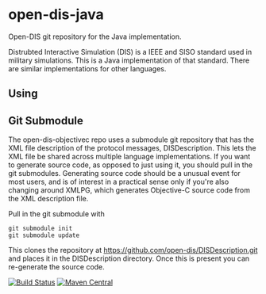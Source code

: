 # open-dis-java
Open-DIS git repository for the Java implementation. 

Distrubted Interactive Simulation (DIS) is a IEEE and SISO standard used
in military simulations. This is a Java implementation of that standard. 
There are similar implementations for other languages.

## Using


## Git Submodule

The open-dis-objectivec repo uses a submodule git repository that has the XML file description of the protocol
messages, DISDescription. This lets the XML file be shared across multiple language
implementations. If you want to generate source code, as opposed to just
using it, you should pull in the git submodules. Generating source code should be a unusual event
for most users, and is of interest in a practical sense only if you're also changing
around XMLPG, which generates Objective-C source code from the XML description
file.

Pull in the git submodule with

~~~~
git submodule init
git submodule update
~~~~

This clones the repository at https://github.com/open-dis/DISDescription.git and places
it in the DISDescription directory. Once this is present you can re-generate the
source code.


[![Build Status](https://travis-ci.org/open-dis/open-dis-java.svg?branch=master)](https://travis-ci.org/open-dis/open-dis-java)
[![Maven Central](https://maven-badges.herokuapp.com/maven-central/edu.nps.moves/open-dis/badge.svg)](https://maven-badges.herokuapp.com/maven-central/edu.nps.moves/open-dis)
